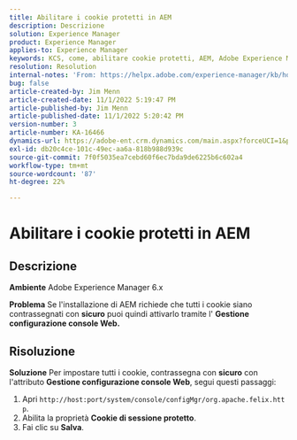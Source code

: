 ```yaml
---
title: Abilitare i cookie protetti in AEM
description: Descrizione
solution: Experience Manager
product: Experience Manager
applies-to: Experience Manager
keywords: KCS, come, abilitare cookie protetti, AEM, Adobe Experience Manager, 6.x
resolution: Resolution
internal-notes: 'From: https://helpx.adobe.com/experience-manager/kb/how-to-enable-secure-cookies-in-AEM.html'
bug: false
article-created-by: Jim Menn
article-created-date: 11/1/2022 5:19:47 PM
article-published-by: Jim Menn
article-published-date: 11/1/2022 5:20:42 PM
version-number: 3
article-number: KA-16466
dynamics-url: https://adobe-ent.crm.dynamics.com/main.aspx?forceUCI=1&pagetype=entityrecord&etn=knowledgearticle&id=9e57415c-095a-ed11-9561-6045bd006a22
exl-id: db20c4ce-101c-49ec-aa6a-818b988d939c
source-git-commit: 7f0f5035ea7cebd60f6ec7bda9de6225b6c602a4
workflow-type: tm+mt
source-wordcount: '87'
ht-degree: 22%

---
```


# Abilitare i cookie protetti in AEM

## Descrizione


<b>Ambiente</b>
Adobe Experience Manager 6.x

<b>Problema</b>
Se l&#39;installazione di AEM richiede che tutti i cookie siano contrassegnati con <b>sicuro</b> puoi quindi attivarlo tramite l&#39; <b>Gestione configurazione console Web.</b>


## Risoluzione


<b>Soluzione</b>
Per impostare tutti i cookie, contrassegna con <b>sicuro</b> con l&#39;attributo <b>Gestione configurazione console Web</b>, segui questi passaggi:

1. Apri `http://host:port/system/console/configMgr/org.apache.felix.http`.
2. Abilita la proprietà <b>Cookie di sessione protetto</b>.
3. Fai clic su <b>Salva</b>.
